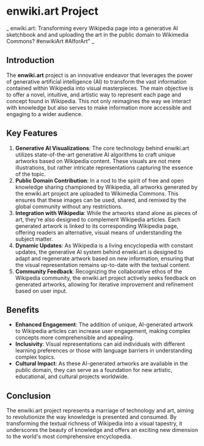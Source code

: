 # enwiki.art Project

_ enwiki.art: Transforming every Wikipedia page into a generative AI sketchbook and and uploading the art in the public domain to Wikimedia Commons? #enwikiArt #AIforArt"
 _

## Introduction
The **enwiki.art** project is an innovative endeavor that leverages the power of generative artificial intelligence (AI) to transform the vast information contained within Wikipedia into visual masterpieces. The main objective is to offer a novel, intuitive, and artistic way to represent each page and concept found in Wikipedia. This not only reimagines the way we interact with knowledge but also serves to make information more accessible and engaging to a wider audience.

## Key Features
1. **Generative AI Visualizations**: The core technology behind enwiki.art utilizes state-of-the-art generative AI algorithms to craft unique artworks based on Wikipedia content. These visuals are not mere illustrations, but rather intricate representations capturing the essence of the topic.
2. **Public Domain Contribution**: In a nod to the spirit of free and open knowledge sharing championed by Wikipedia, all artworks generated by the enwiki.art project are uploaded to Wikimedia Commons. This ensures that these images can be used, shared, and remixed by the global community without any restrictions.
3. **Integration with Wikipedia**: While the artworks stand alone as pieces of art, they're also designed to complement Wikipedia articles. Each generated artwork is linked to its corresponding Wikipedia page, offering readers an alternative, visual means of understanding the subject matter.
4. **Dynamic Updates**: As Wikipedia is a living encyclopedia with constant updates, the generative AI system behind enwiki.art is designed to adapt and regenerate artwork based on new information, ensuring that the visual representation remains up-to-date with the textual content.
5. **Community Feedback**: Recognizing the collaborative ethos of the Wikipedia community, the enwiki.art project actively seeks feedback on generated artworks, allowing for iterative improvement and refinement based on user input.

## Benefits
- **Enhanced Engagement**: The addition of unique, AI-generated artwork to Wikipedia articles can increase user engagement, making complex concepts more comprehensible and appealing.
- **Inclusivity**: Visual representations can aid individuals with different learning preferences or those with language barriers in understanding complex topics.
- **Cultural Impact**: As these AI-generated artworks are available in the public domain, they can serve as a foundation for new artistic, educational, and cultural projects worldwide.

## Conclusion
The enwiki.art project represents a marriage of technology and art, aiming to revolutionize the way knowledge is presented and consumed. By transforming the textual richness of Wikipedia into a visual tapestry, it underscores the beauty of knowledge and offers an exciting new dimension to the world's most comprehensive encyclopedia.


